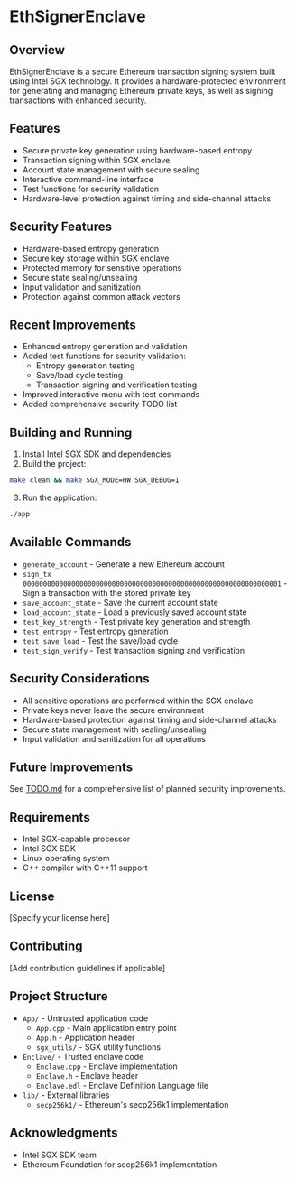 # EthSignerEnclave

## Overview
EthSignerEnclave is a secure Ethereum transaction signing system built using Intel SGX technology. It provides a hardware-protected environment for generating and managing Ethereum private keys, as well as signing transactions with enhanced security.

## Features
- Secure private key generation using hardware-based entropy
- Transaction signing within SGX enclave
- Account state management with secure sealing
- Interactive command-line interface
- Test functions for security validation
- Hardware-level protection against timing and side-channel attacks

## Security Features
- Hardware-based entropy generation
- Secure key storage within SGX enclave
- Protected memory for sensitive operations
- Secure state sealing/unsealing
- Input validation and sanitization
- Protection against common attack vectors

## Recent Improvements
- Enhanced entropy generation and validation
- Added test functions for security validation:
  - Entropy generation testing
  - Save/load cycle testing
  - Transaction signing and verification testing
- Improved interactive menu with test commands
- Added comprehensive security TODO list

## Building and Running
1. Install Intel SGX SDK and dependencies
2. Build the project:
```bash
make clean && make SGX_MODE=HW SGX_DEBUG=1
```
3. Run the application:
```bash
./app
```

## Available Commands
- `generate_account` - Generate a new Ethereum account
- `sign_tx 0000000000000000000000000000000000000000000000000000000000000001` - Sign a transaction with the stored private key
- `save_account_state` - Save the current account state
- `load_account_state` - Load a previously saved account state
- `test_key_strength` - Test private key generation and strength
- `test_entropy` - Test entropy generation
- `test_save_load` - Test the save/load cycle
- `test_sign_verify` - Test transaction signing and verification

## Security Considerations
- All sensitive operations are performed within the SGX enclave
- Private keys never leave the secure environment
- Hardware-based protection against timing and side-channel attacks
- Secure state management with sealing/unsealing
- Input validation and sanitization for all operations

## Future Improvements
See [TODO.md](TODO.md) for a comprehensive list of planned security improvements.

## Requirements
- Intel SGX-capable processor
- Intel SGX SDK
- Linux operating system
- C++ compiler with C++11 support

## License
[Specify your license here]

## Contributing
[Add contribution guidelines if applicable]

## Project Structure

- `App/` - Untrusted application code
  - `App.cpp` - Main application entry point
  - `App.h` - Application header
  - `sgx_utils/` - SGX utility functions
- `Enclave/` - Trusted enclave code
  - `Enclave.cpp` - Enclave implementation
  - `Enclave.h` - Enclave header
  - `Enclave.edl` - Enclave Definition Language file
- `lib/` - External libraries
  - `secp256k1/` - Ethereum's secp256k1 implementation

## Acknowledgments

- Intel SGX SDK team
- Ethereum Foundation for secp256k1 implementation 
